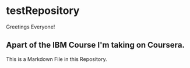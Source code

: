 # testRepository

Greetings Everyone!


Apart of the IBM Course I'm taking on Coursera.
-----------
This is a Markdown File in this Repository.


